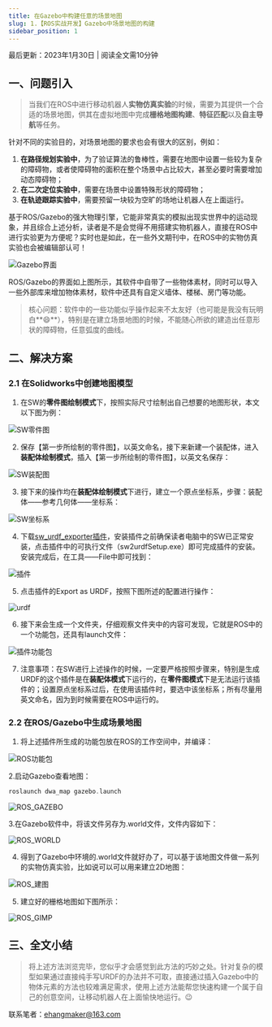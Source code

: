 ```yaml
---
title: 在Gazebo中构建任意的场景地图
slug: 1.【ROS实战开发】Gazebo中场景地图的构建
sidebar_position: 1
---
```




最后更新：2023年1月30日 | 阅读全文需10分钟

## 一、问题引入

> 当我们在ROS中进行移动机器人**实物仿真实验**的时候，需要为其提供一个合适的场景地图，供其在虚拟地图中完成**栅格地图构建**、**特征匹配**以及**自主导航**等任务。



针对不同的实验目的，对场景地图的要求也会有很大的区别，例如：

1. **在路径规划实验中**，为了验证算法的鲁棒性，需要在地图中设置一些较为复杂的障碍物，或者使障碍物的面积在整个场景中占比较大，甚至必要时需要增加动态障碍物；
2. **在二次定位实验中**，需要在场景中设置特殊形状的障碍物；
3. **在轨迹跟踪实验中**，需要预留一块较为空旷的场地让机器人在上面运行。



基于ROS/Gazebo的强大物理引擎，它能非常真实的模拟出现实世界中的运动现象，并且综合上述分析，读者是不是会觉得不用搭建实物机器人，直接在ROS中进行实验更为方便呢？实时也是如此，在一些外文期刊中，在ROS中的实物仿真实验也会被编辑部认可！



![Gazebo界面](./img/【ROS实战开发】Gazebo中场景地图的构建/Gazebo界面.PNG)



ROS/Gazebo的界面如上图所示，其软件中自带了一些物体素材，同时可以导入一些外部库来增加物体素材，软件中还具有自定义墙体、楼梯、房门等功能。



> 核心问题：软件中的一些功能似乎操作起来不太友好（也可能是我没有玩明白**😄**），特别是在建立场景地图的时候，不能随心所欲的建造出任意形状的障碍物，任意弧度的曲线。



## 二、解决方案

### 2.1 在Solidworks中创建地图模型

1. 在SW的**零件图绘制模式**下，按照实际尺寸绘制出自己想要的地图形状，本文以下图为例：

![SW零件图](./img/【ROS实战开发】Gazebo中场景地图的构建/SW零件图.PNG)

2. 保存【第一步所绘制的零件图】，以英文命名，接下来新建一个装配体，进入**装配体绘制模式**，插入【第一步所绘制的零件图】，以英文名保存：

![SW装配图](./img/【ROS实战开发】Gazebo中场景地图的构建/SW装配图.PNG)



3. 接下来的操作均在**装配体绘制模式**下进行，建立一个原点坐标系，步骤：装配体——参考几何体——坐标系：

![SW坐标系](./img/【ROS实战开发】Gazebo中场景地图的构建/SW坐标系.PNG)

4. 下载[sw_urdf_exporter插件](https://github.com/ros/solidworks_urdf_exporter/releases)，安装插件之前确保读者电脑中的SW已正常安装，点击插件中的可执行文件（sw2urdfSetup.exe）即可完成插件的安装。安装完成后，在工具——File中即可找到：

![插件](./img/【ROS实战开发】Gazebo中场景地图的构建/插件.png)

5. 点击插件的Export as URDF，按照下图所述的配置进行操作：

![urdf](./img/【ROS实战开发】Gazebo中场景地图的构建/urdf.png)

6. 接下来会生成一个文件夹，仔细观察文件夹中的内容可发现，它就是ROS中的一个功能包，还具有launch文件：

![插件功能包](./img/【ROS实战开发】Gazebo中场景地图的构建/插件功能包.png)

7. 注意事项：在SW进行上述操作的时候，一定要严格按照步骤来，特别是生成URDF的这个插件是在**装配体模式**下运行的，在**零件图模式**下是无法运行该插件的；设置原点坐标系过后，在使用该插件时，要选中该坐标系；所有尽量用英文命名，因为到时候需要在ROS中运行的。



### 2.2 在ROS/Gazebo中生成场景地图

1. 将上述插件所生成的功能包放在ROS的工作空间中，并编译：

![ROS功能包](./img/【ROS实战开发】Gazebo中场景地图的构建/ROS功能包.png)

2.启动Gazebo查看地图：

```C
roslaunch dwa_map gazebo.launch
```

![ROS_GAZEBO](./img/【ROS实战开发】Gazebo中场景地图的构建/ROS_GAZEBO.png)

3.在Gazebo软件中，将该文件另存为.world文件，文件内容如下：

![ROS_WORLD](./img/【ROS实战开发】Gazebo中场景地图的构建/ROS_WORLD.png)

4. 得到了Gazebo中环境的.world文件就好办了，可以基于该地图文件做一系列的实物仿真实验，比如说可以可以用来建立2D地图：

![ROS_建图](./img/【ROS实战开发】Gazebo中场景地图的构建/ROS_建图.png)

5. 建立好的栅格地图如下图所示：

![ROS_GIMP](./img/【ROS实战开发】Gazebo中场景地图的构建/ROS_GIMP.png)



## 三、全文小结

> 将上述方法浏览完毕，您似乎才会感觉到此方法的巧妙之处。针对复杂的模型如果通过直接纯手写URDF的办法并不可取，直接通过插入Gazebo中的物体元素的方法也较难满足需求，使用上述方法能帮您快速构建一个属于自己的创意空间，让移动机器人在上面愉快地运行。😉



联系笔者：ehangmaker@163.com
